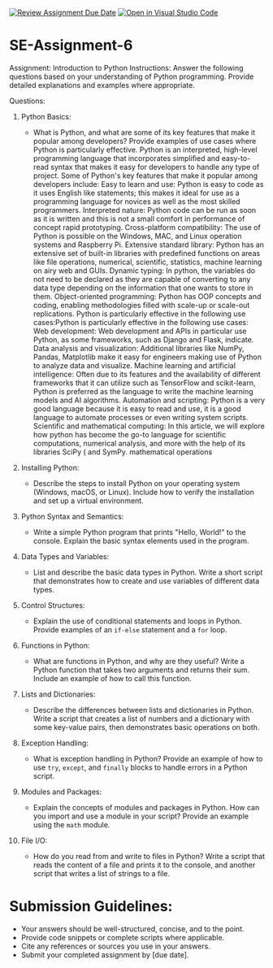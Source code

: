 [![Review Assignment Due Date](https://classroom.github.com/assets/deadline-readme-button-22041afd0340ce965d47ae6ef1cefeee28c7c493a6346c4f15d667ab976d596c.svg)](https://classroom.github.com/a/WfNmjXUk)
[![Open in Visual Studio Code](https://classroom.github.com/assets/open-in-vscode-2e0aaae1b6195c2367325f4f02e2d04e9abb55f0b24a779b69b11b9e10269abc.svg)](https://classroom.github.com/online_ide?assignment_repo_id=15322734&assignment_repo_type=AssignmentRepo)
# SE-Assignment-6
 Assignment: Introduction to Python
Instructions:
Answer the following questions based on your understanding of Python programming. Provide detailed explanations and examples where appropriate.

 Questions:

1. Python Basics:
   - What is Python, and what are some of its key features that make it popular among developers? Provide examples of use cases where Python is particularly effective.
Python is an interpreted, high-level programming language that incorporates simplified and easy-to-read syntax that makes it easy for developers to handle any type of project. Some of Python's key features that make it popular among developers include:
Easy to learn and use: Python is easy to code as it uses English like statements; this makes it ideal for use as a programming language for novices as well as the most skilled programmers.
Interpreted nature: Python code can be run as soon as it is written and this is not a small comfort in performance of concept rapid prototyping.
Cross-platform compatibility: The use of Python is possible on the Windows, MAC, and Linux operation systems and Raspberry Pi.
Extensive standard library: Python has an extensive set of built-in libraries with predefined functions on areas like file operations, numerical, scientific, statistics, machine learning on airy web and GUIs.
Dynamic typing: In python, the variables do not need to be declared as they are capable of converting to any data type depending on the information that one wants to store in them.
Object-oriented programming: Python has OOP concepts and coding, enabling methodologies filled with scale-up or scale-out replications.
Python is particularly effective in the following use cases:Python is particularly effective in the following use cases:
Web development: Web development and APIs in particular use Python, as some frameworks, such as Django and Flask, indicate.
Data analysis and visualization: Additional libraries like NumPy, Pandas, Matplotlib make it easy for engineers making use of Python to analyze data and visualize.
Machine learning and artificial intelligence: Often due to its features and the availability of different frameworks that it can utilize such as TensorFlow and scikit-learn, Python is preferred as the language to write the machine learning models and AI algorithms.
Automation and scripting: Python is a very good language because it is easy to read and use, it is a good language to automate processes or even writing system scripts.
Scientific and mathematical computing: In this article, we will explore how python has become the go-to language for scientific computations, numerical analysis, and more with the help of its libraries SciPy (<bz> and SymPy.
mathematical operations
2. Installing Python:
   - Describe the steps to install Python on your operating system (Windows, macOS, or Linux). Include how to verify the installation and set up a virtual environment.

3. Python Syntax and Semantics:
   - Write a simple Python program that prints "Hello, World!" to the console. Explain the basic syntax elements used in the program.

4. Data Types and Variables:
   - List and describe the basic data types in Python. Write a short script that demonstrates how to create and use variables of different data types.

5. Control Structures:
   - Explain the use of conditional statements and loops in Python. Provide examples of an `if-else` statement and a `for` loop.

6. Functions in Python:
   - What are functions in Python, and why are they useful? Write a Python function that takes two arguments and returns their sum. Include an example of how to call this function.

7. Lists and Dictionaries:
   - Describe the differences between lists and dictionaries in Python. Write a script that creates a list of numbers and a dictionary with some key-value pairs, then demonstrates basic operations on both.

8. Exception Handling:
   - What is exception handling in Python? Provide an example of how to use `try`, `except`, and `finally` blocks to handle errors in a Python script.

9. Modules and Packages:
   - Explain the concepts of modules and packages in Python. How can you import and use a module in your script? Provide an example using the `math` module.

10. File I/O:
    - How do you read from and write to files in Python? Write a script that reads the content of a file and prints it to the console, and another script that writes a list of strings to a file.

# Submission Guidelines:
- Your answers should be well-structured, concise, and to the point.
- Provide code snippets or complete scripts where applicable.
- Cite any references or sources you use in your answers.
- Submit your completed assignment by [due date].



